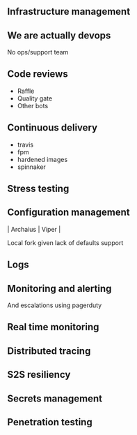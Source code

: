 #

## Infrastructure management

## We are actually devops

No ops/support team

## Code reviews

* Raffle
* Quality gate
* Other bots

## Continuous delivery
* travis
* fpm
* hardened images
* spinnaker

## Stress testing

## Configuration management

| Archaius | Viper |

Local fork given lack of defaults support

## Logs 

## Monitoring and alerting

And escalations using pagerduty

## Real time monitoring

## Distributed tracing

## S2S resiliency

## Secrets management

## Penetration testing
